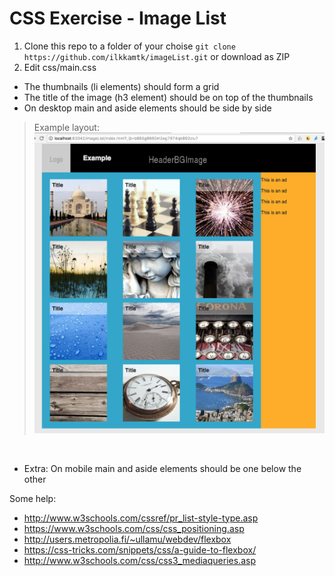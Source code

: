 # CSS Exercise - Image List

1. Clone this repo to a folder of your choise `git clone https://github.com/ilkkamtk/imageList.git` or download as ZIP
2. Edit css/main.css
  * The thumbnails (li elements) should form a grid
  * The title of the image (h3 element) should be on top of the thumbnails
  * On desktop main and aside elements should be side by side
  
>Example layout:
![Example layout](img/example.png)
  
  
  * Extra: On mobile main and aside elements should be one below the other
  
Some help:
  * http://www.w3schools.com/cssref/pr_list-style-type.asp
  * https://www.w3schools.com/css/css_positioning.asp
  * http://users.metropolia.fi/~ullamu/webdev/flexbox
  * https://css-tricks.com/snippets/css/a-guide-to-flexbox/
  * http://www.w3schools.com/css/css3_mediaqueries.asp
